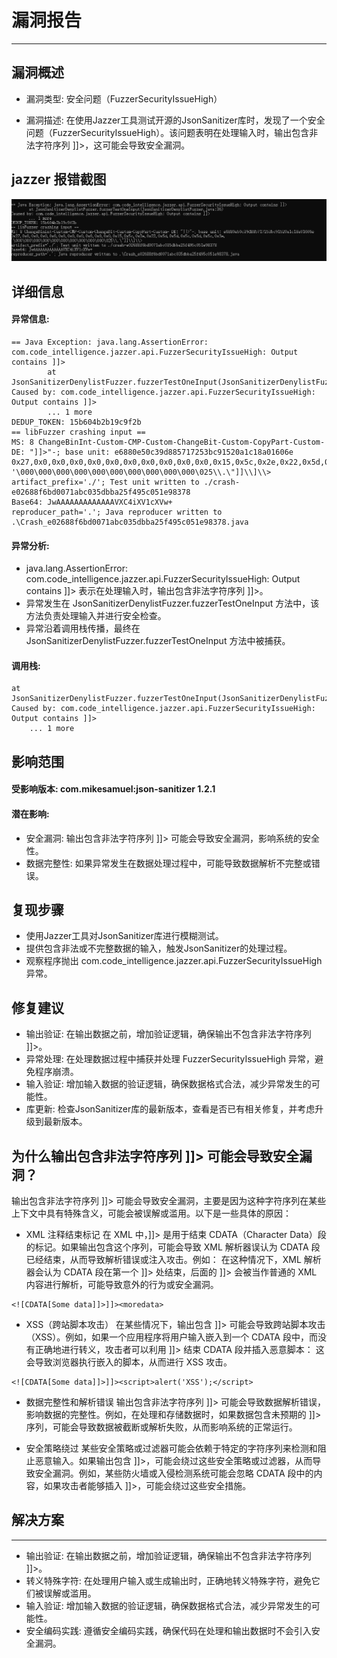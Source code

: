 # 漏洞报告
***

## 漏洞概述
* 漏洞类型: 安全问题（FuzzerSecurityIssueHigh）

* 漏洞描述: 在使用Jazzer工具测试开源的JsonSanitizer库时，发现了一个安全问题（FuzzerSecurityIssueHigh）。该问题表明在处理输入时，输出包含非法字符序列 ]]>，这可能会导致安全漏洞。
## jazzer 报错截图
![img.png](img.png)
## 详细信息
#### 异常信息:
```
== Java Exception: java.lang.AssertionError: com.code_intelligence.jazzer.api.FuzzerSecurityIssueHigh: Output contains ]]>
        at JsonSanitizerDenylistFuzzer.fuzzerTestOneInput(JsonSanitizerDenylistFuzzer.java:36)
Caused by: com.code_intelligence.jazzer.api.FuzzerSecurityIssueHigh: Output contains ]]>
        ... 1 more
DEDUP_TOKEN: 15b604b2b19c9f2b
== libFuzzer crashing input ==
MS: 8 ChangeBinInt-Custom-CMP-Custom-ChangeBit-Custom-CopyPart-Custom- DE: "]]>"-; base unit: e6880e50c39d885717253bc91520a1c18a01606e
0x27,0x0,0x0,0x0,0x0,0x0,0x0,0x0,0x0,0x0,0x0,0x15,0x5c,0x2e,0x22,0x5d,0x5d,0x5c,0x5d,0x5c,0x3e,
'\000\000\000\000\000\000\000\000\000\000\025\\.\"]]\\]\\>
artifact_prefix='./'; Test unit written to ./crash-e02688f6bd0071abc035dbba25f495c051e98378
Base64: JwAAAAAAAAAAAAAVXC4iXV1cXVw+
reproducer_path='.'; Java reproducer written to .\Crash_e02688f6bd0071abc035dbba25f495c051e98378.java
```


#### 异常分析:

* java.lang.AssertionError: com.code_intelligence.jazzer.api.FuzzerSecurityIssueHigh: Output contains ]]> 表示在处理输入时，输出包含非法字符序列 ]]>。
* 异常发生在 JsonSanitizerDenylistFuzzer.fuzzerTestOneInput 方法中，该方法负责处理输入并进行安全检查。
* 异常沿着调用栈传播，最终在 JsonSanitizerDenylistFuzzer.fuzzerTestOneInput 方法中被捕获。
#### 调用栈:
```
at JsonSanitizerDenylistFuzzer.fuzzerTestOneInput(JsonSanitizerDenylistFuzzer.java:36)
Caused by: com.code_intelligence.jazzer.api.FuzzerSecurityIssueHigh: Output contains ]]>
    ... 1 more
```

## 影响范围
#### 受影响版本: com.mikesamuel:json-sanitizer 1.2.1

#### 潜在影响:

* 安全漏洞: 输出包含非法字符序列 ]]> 可能会导致安全漏洞，影响系统的安全性。
* 数据完整性: 如果异常发生在数据处理过程中，可能导致数据解析不完整或错误。
## 复现步骤
* 使用Jazzer工具对JsonSanitizer库进行模糊测试。
* 提供包含非法或不完整数据的输入，触发JsonSanitizer的处理过程。
* 观察程序抛出 com.code_intelligence.jazzer.api.FuzzerSecurityIssueHigh 异常。
## 修复建议
* 输出验证: 在输出数据之前，增加验证逻辑，确保输出不包含非法字符序列 ]]>。
* 异常处理: 在处理数据过程中捕获并处理 FuzzerSecurityIssueHigh 异常，避免程序崩溃。
* 输入验证: 增加输入数据的验证逻辑，确保数据格式合法，减少异常发生的可能性。
* 库更新: 检查JsonSanitizer库的最新版本，查看是否已有相关修复，并考虑升级到最新版本。

## 为什么输出包含非法字符序列 ]]> 可能会导致安全漏洞？
输出包含非法字符序列 ]]> 可能会导致安全漏洞，主要是因为这种字符序列在某些上下文中具有特殊含义，可能会被误解或滥用。以下是一些具体的原因：

* XML 注释结束标记
在 XML 中，]]> 是用于结束 CDATA（Character Data）段的标记。如果输出包含这个序列，可能会导致 XML 解析器误认为 CDATA 段已经结束，从而导致解析错误或注入攻击。例如：
在这种情况下，XML 解析器会认为 CDATA 段在第一个 ]]> 处结束，后面的 ]]><moredata> 会被当作普通的 XML 内容进行解析，可能导致意外的行为或安全漏洞。
```
<![CDATA[Some data]]>]]><moredata>
```


* XSS（跨站脚本攻击）
在某些情况下，输出包含 ]]> 可能会导致跨站脚本攻击（XSS）。例如，如果一个应用程序将用户输入嵌入到一个 CDATA 段中，而没有正确地进行转义，攻击者可以利用 ]]> 结束 CDATA 段并插入恶意脚本：
这会导致浏览器执行嵌入的脚本，从而进行 XSS 攻击。
```
<![CDATA[Some data]]>]]><script>alert('XSS');</script>
```


* 数据完整性和解析错误
输出包含非法字符序列 ]]> 可能会导致数据解析错误，影响数据的完整性。例如，在处理和存储数据时，如果数据包含未预期的 ]]> 序列，可能会导致数据被截断或解析失败，从而影响系统的正常运行。

* 安全策略绕过
某些安全策略或过滤器可能会依赖于特定的字符序列来检测和阻止恶意输入。如果输出包含 ]]>，可能会绕过这些安全策略或过滤器，从而导致安全漏洞。例如，某些防火墙或入侵检测系统可能会忽略 CDATA 段中的内容，如果攻击者能够插入 ]]>，可能会绕过这些安全措施。

## 解决方案
***

* 输出验证: 在输出数据之前，增加验证逻辑，确保输出不包含非法字符序列 ]]>。
* 转义特殊字符: 在处理用户输入或生成输出时，正确地转义特殊字符，避免它们被误解或滥用。
* 输入验证: 增加输入数据的验证逻辑，确保数据格式合法，减少异常发生的可能性。
* 安全编码实践: 遵循安全编码实践，确保代码在处理和输出数据时不会引入安全漏洞。